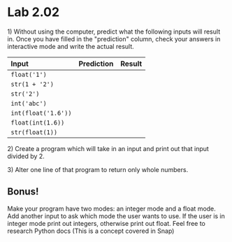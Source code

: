 # Lab 2.02

1\) Without using the computer, predict what the following inputs will result in. Once you have filled in the "prediction" column, check your answers in interactive mode and write the actual result.

| **Input** | **Prediction** | **Result** |
| :--- | :--- | :--- |
| `float('1')` |  |  |
| `str(1 + '2')` |  |  |
| `str('2')` |  |  |
| `int('abc')` |  |  |
| `int(float('1.6'))` |  |  |
| `float(int(1.6))` |  |  |
| `str(float(1))` |  |  |

2\) Create a program which will take in an input and print out that input divided by 2.

3\) Alter one line of that program to return only whole numbers.

## Bonus!

Make your program have two modes: an integer mode and a float mode. Add another input to ask which mode the user wants to use. If the user is in integer mode print out integers, otherwise print out float. Feel free to research Python docs \(This is a concept covered in Snap\)

